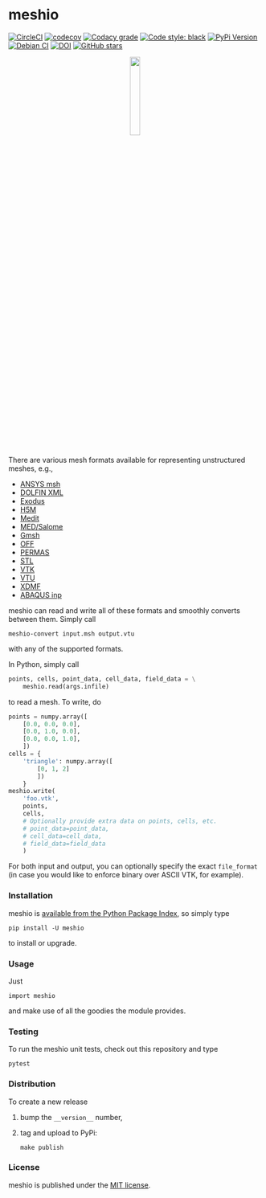 # meshio[![CircleCI](https://img.shields.io/circleci/project/github/nschloe/meshio/master.svg)](https://circleci.com/gh/nschloe/meshio)[![codecov](https://img.shields.io/codecov/c/github/nschloe/meshio.svg)](https://codecov.io/gh/nschloe/meshio)[![Codacy grade](https://img.shields.io/codacy/grade/dc23fe7f7d4540b0a405110b3ae97dc6.svg)](https://app.codacy.com/app/nschloe/meshio/dashboard)[![Code style: black](https://img.shields.io/badge/code%20style-black-000000.svg)](https://github.com/ambv/black)[![PyPi Version](https://img.shields.io/pypi/v/meshio.svg)](https://pypi.org/project/meshio)[![Debian CI](https://badges.debian.net/badges/debian/testing/python3-meshio/version.svg)](https://tracker.debian.org/pkg/python-meshio:q)[![DOI](https://zenodo.org/badge/DOI/10.5281/zenodo.1173115.svg)](https://doi.org/10.5281/zenodo.1173115)[![GitHub stars](https://img.shields.io/github/stars/nschloe/meshio.svg?logo=github&label=Stars)](https://github.com/nschloe/meshio)<p align="center">  <img src="https://nschloe.github.io/meshio/meshio_logo.png" width="20%"></p>There are various mesh formats available for representing unstructured meshes,e.g., * [ANSYS msh](http://www.afs.enea.it/fluent/Public/Fluent-Doc/PDF/chp03.pdf) * [DOLFIN XML](http://manpages.ubuntu.com/manpages/wily/man1/dolfin-convert.1.html) * [Exodus](https://cubit.sandia.gov/public/13.2/help_manual/WebHelp/finite_element_model/exodus/block_specification.htm) * [H5M](https://www.mcs.anl.gov/~fathom/moab-docs/h5mmain.html) * [Medit](https://people.sc.fsu.edu/~jburkardt/data/medit/medit.html) * [MED/Salome](http://docs.salome-platform.org/latest/dev/MEDCoupling/med-file.html) * [Gmsh](http://gmsh.info/doc/texinfo/gmsh.html#File-formats) * [OFF](http://segeval.cs.princeton.edu/public/off_format.html) * [PERMAS](http://www.intes.de) * [STL](https://en.wikipedia.org/wiki/STL_(file_format)) * [VTK](https://www.vtk.org/wp-content/uploads/2015/04/file-formats.pdf) * [VTU](https://www.vtk.org/Wiki/VTK_XML_Formats) * [XDMF](http://www.xdmf.org/index.php/XDMF_Model_and_Format) * [ABAQUS inp](http://abaqus.software.polimi.it/v6.14/books/key/default.htm)meshio can read and write all of these formats and smoothly converts betweenthem. Simply call```meshio-convert input.msh output.vtu```with any of the supported formats.In Python, simply call```pythonpoints, cells, point_data, cell_data, field_data = \    meshio.read(args.infile)```to read a mesh. To write, do```pythonpoints = numpy.array([    [0.0, 0.0, 0.0],    [0.0, 1.0, 0.0],    [0.0, 0.0, 1.0],    ])cells = {    'triangle': numpy.array([        [0, 1, 2]        ])    }meshio.write(    'foo.vtk',    points,    cells,    # Optionally provide extra data on points, cells, etc.    # point_data=point_data,    # cell_data=cell_data,    # field_data=field_data    )```For both input and output, you can optionally specify the exact `file_format`(in case you would like to enforce binary over ASCII VTK, for example).### Installationmeshio is [available from the Python PackageIndex](https://pypi.org/project/meshio/), so simply type```pip install -U meshio```to install or upgrade.### UsageJust```import meshio```and make use of all the goodies the module provides.### TestingTo run the meshio unit tests, check out this repository and type```pytest```### DistributionTo create a new release1. bump the `__version__` number,2. tag and upload to PyPi:    ```    make publish    ```### Licensemeshio is published under the [MIT license](https://en.wikipedia.org/wiki/MIT_License).